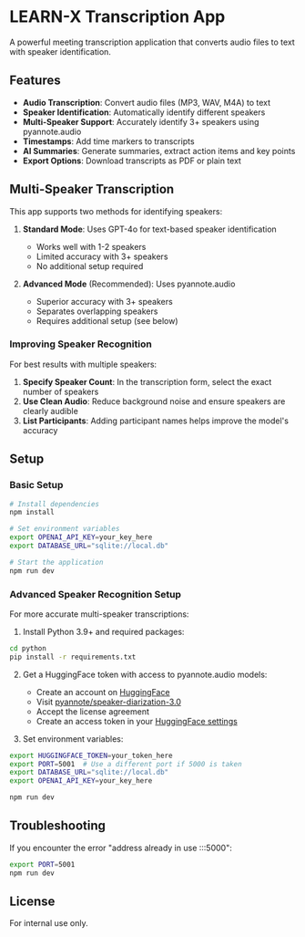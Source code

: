 # LEARN-X Transcription App

A powerful meeting transcription application that converts audio files to text with speaker identification.

## Features

- **Audio Transcription**: Convert audio files (MP3, WAV, M4A) to text
- **Speaker Identification**: Automatically identify different speakers
- **Multi-Speaker Support**: Accurately identify 3+ speakers using pyannote.audio
- **Timestamps**: Add time markers to transcripts
- **AI Summaries**: Generate summaries, extract action items and key points
- **Export Options**: Download transcripts as PDF or plain text

## Multi-Speaker Transcription

This app supports two methods for identifying speakers:

1. **Standard Mode**: Uses GPT-4o for text-based speaker identification
   - Works well with 1-2 speakers
   - Limited accuracy with 3+ speakers
   - No additional setup required

2. **Advanced Mode** (Recommended): Uses pyannote.audio
   - Superior accuracy with 3+ speakers
   - Separates overlapping speakers
   - Requires additional setup (see below)

### Improving Speaker Recognition

For best results with multiple speakers:

1. **Specify Speaker Count**: In the transcription form, select the exact number of speakers
2. **Use Clean Audio**: Reduce background noise and ensure speakers are clearly audible
3. **List Participants**: Adding participant names helps improve the model's accuracy

## Setup

### Basic Setup

```bash
# Install dependencies
npm install

# Set environment variables
export OPENAI_API_KEY=your_key_here
export DATABASE_URL="sqlite://local.db"

# Start the application
npm run dev
```

### Advanced Speaker Recognition Setup

For more accurate multi-speaker transcriptions:

1. Install Python 3.9+ and required packages:

```bash
cd python
pip install -r requirements.txt
```

2. Get a HuggingFace token with access to pyannote.audio models:
   - Create an account on [HuggingFace](https://huggingface.co/)
   - Visit [pyannote/speaker-diarization-3.0](https://huggingface.co/pyannote/speaker-diarization-3.0)
   - Accept the license agreement
   - Create an access token in your [HuggingFace settings](https://huggingface.co/settings/tokens)

3. Set environment variables:

```bash
export HUGGINGFACE_TOKEN=your_token_here
export PORT=5001  # Use a different port if 5000 is taken
export DATABASE_URL="sqlite://local.db"
export OPENAI_API_KEY=your_key_here

npm run dev
```

## Troubleshooting

If you encounter the error "address already in use :::5000":

```bash
export PORT=5001
npm run dev
```

## License

For internal use only. 